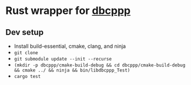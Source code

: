 # Rust wrapper for [dbcppp](https://github.com/xR3b0rn/dbcppp)

## Dev setup

* Install build-essential, cmake, clang, and ninja
* `git clone`
* `git submodule update --init --recurse`
* `(mkdir -p dbcppp/cmake-build-debug && cd dbcppp/cmake-build-debug && cmake ../ && ninja && bin/libdbcppp_Test)`
* `cargo test`